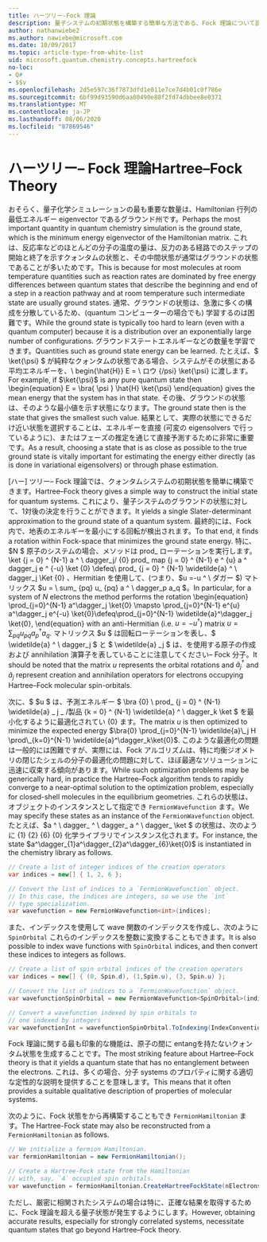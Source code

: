 ```yaml
---
title: ハーツリー-Fock 理論
description: 量子システムの初期状態を構築する簡単な方法である、Fock 理論について説明します。
author: nathanwiebe2
ms.author: nawiebe@microsoft.com
ms.date: 10/09/2017
ms.topic: article-type-from-white-list
uid: microsoft.quantum.chemistry.concepts.hartreefock
no-loc:
- Q#
- $$v
ms.openlocfilehash: 2d5e597c36f7873dfd1e011e7ce7d4b01c0f786e
ms.sourcegitcommit: 6bf99d93590d6aa80490e88f2fd74dbbee8e0371
ms.translationtype: MT
ms.contentlocale: ja-JP
ms.lasthandoff: 08/06/2020
ms.locfileid: "87869546"
---
```

# <a name="hartreefock-theory"></a><span data-ttu-id="40f2d-103">ハーツリー– Fock 理論</span><span class="sxs-lookup"><span data-stu-id="40f2d-103">Hartree–Fock Theory</span></span>

<span data-ttu-id="40f2d-104">おそらく、量子化学シミュレーションの最も重要な数量は、Hamiltonian 行列の最低エネルギー eigenvector であるグラウンド州です。</span><span class="sxs-lookup"><span data-stu-id="40f2d-104">Perhaps the most important quantity in quantum chemistry simulation is the ground state, which is the minimum energy eigenvector of the Hamiltonian matrix.</span></span>
<span data-ttu-id="40f2d-105">これは、反応率などのほとんどの分子の温度の量は、反力のある経路でのステップの開始と終了を示すクォンタムの状態と、その中間状態が通常はグラウンドの状態であることが多いためです。</span><span class="sxs-lookup"><span data-stu-id="40f2d-105">This is because for most molecules at room temperature quantities such as reaction rates are dominated by free energy differences between quantum states that describe the beginning and end of a step in a reaction pathway and at room temperature such intermediate state are usually ground states.</span></span>
<span data-ttu-id="40f2d-106">通常、グラウンドの状態は、急激に多くの構成を分散しているため、(quantum コンピューターの場合でも) 学習するのは困難です。</span><span class="sxs-lookup"><span data-stu-id="40f2d-106">While the ground state is typically too hard to learn (even with a quantum computer) because it is a distribution over an exponentially large number of configurations.</span></span>
<span data-ttu-id="40f2d-107">グラウンドステートエネルギーなどの数量を学習できます。</span><span class="sxs-lookup"><span data-stu-id="40f2d-107">Quantities such as ground state energy can be learned.</span></span>
<span data-ttu-id="40f2d-108">たとえば、$ \ket{\psi} $ が純粋なクォンタムの状態である場合、システムがその状態にある平均エネルギーを、\ begin{\hat{H}} E = \ ロウ {/psi} \ket{\psi} に渡します。</span><span class="sxs-lookup"><span data-stu-id="40f2d-108">For example, if $\ket{\psi}$ is any pure quantum state then \begin{equation} E = \bra{ \psi } \hat{H} \ket{\psi} \end{equation} gives the mean energy that the system has in that state.</span></span>
<span data-ttu-id="40f2d-109">その後、グラウンドの状態は、そのような最小値を示す状態になります。</span><span class="sxs-lookup"><span data-stu-id="40f2d-109">The ground state then is the state that gives the smallest such value.</span></span> <span data-ttu-id="40f2d-110">結果として、実際の状態にできるだけ近い状態を選択することは、エネルギーを直接 (可変の eigensolvers で行っているように)、またはフェーズの推定を通じて直接予測するために非常に重要です。</span><span class="sxs-lookup"><span data-stu-id="40f2d-110">As a result, choosing a state that is as close as possible to the true ground state is vitally important for estimating the energy either directly (as is done in variational eigensolvers) or through phase estimation.</span></span>

<span data-ttu-id="40f2d-111">[ハー] ツリー– Fock 理論では、クォンタムシステムの初期状態を簡単に構築できます。</span><span class="sxs-lookup"><span data-stu-id="40f2d-111">Hartree–Fock theory gives a simple way to construct the initial state for quantum systems.</span></span> <span data-ttu-id="40f2d-112">これにより、量子システムのグラウンドの状態に対して、1対後の決定を行うことができます。</span><span class="sxs-lookup"><span data-stu-id="40f2d-112">It yields a single Slater-determinant approximation to the ground state of a quantum system.</span></span> <span data-ttu-id="40f2d-113">最終的には、Fock 内で、地表のエネルギーを最小にする回転が検出されます。</span><span class="sxs-lookup"><span data-stu-id="40f2d-113">To that end, it finds a rotation within Fock-space that minimizes the ground state energy.</span></span> <span data-ttu-id="40f2d-114">特に、$N $ 原子のシステムの場合、メソッドは prod_ ローテーションを実行します。 \ket {j = 0} ^ {N-1} a ^ \ dagger_j/ {0} prod_ map {j = 0} ^ {N-1} e ^ {u} a ^ dagger_j e ^ {-u} \ket {0} \defeq\ prod_ {j = 0} ^ {N-1} \widetilde{a} ^ \ dagger_j \Ket {0} 、Hermitian を使用して、(つまり、$u =-u ^ \ ダガー $) マトリックス $u = \ sum_ {pq} u_ {pq} a ^ \ dagger_p a_q $。</span><span class="sxs-lookup"><span data-stu-id="40f2d-114">In particular, for a system of $N$ electrons the method performs the rotation \begin{equation} \prod_{j=0}^{N-1} a^\dagger_j \ket{0} \mapsto \prod_{j=0}^{N-1} e^{u} a^\dagger_j e^{-u} \ket{0}\defeq\prod_{j=0}^{N-1}  \widetilde{a}^\dagger_j  \ket{0}, \end{equation} with an anti-Hermitian (i.e. $u= -u^\dagger$) matrix $u = \sum_{pq} u_{pq} a^\dagger_p a_q$.</span></span> <span data-ttu-id="40f2d-115">マトリックス $u $ は回転ローテーションを表し、$ \widetilde{a} ^ \ dagger_j $ と $ \widetilde{a} _j $ は、を使用する原子の作成および annihilation 演算子を表していることに注意してください– Fock 分子。</span><span class="sxs-lookup"><span data-stu-id="40f2d-115">It should be noted that the matrix $u$ represents the orbital rotations and $\widetilde{a}^\dagger_j$ and $\widetilde{a}_j$ represent creation and annihilation operators for electrons occupying Hartree–Fock molecular spin-orbitals.</span></span>


<span data-ttu-id="40f2d-116">次に、$ $u $ は、予測エネルギー $ \bra {0} \ prod_ {j = 0} ^ {N-1} \widetilde{a} \_ j \_ /製品 {k = 0} ^ {N-1} \widetilde{a} ^ \ dagger_k \ket $ を最小化するように最適化されてい {0} ます。</span><span class="sxs-lookup"><span data-stu-id="40f2d-116">The matrix $u$ is then optimized to minimize the expected energy $\bra{0} \prod_{j=0}^{N-1}  \widetilde{a}\_j  H \prod\_{k=0}^{N-1}  \widetilde{a}^\dagger_k\ket{0}$.</span></span> <span data-ttu-id="40f2d-117">このような最適化の問題は一般的には困難ですが、実際には、Fock アルゴリズムは、特に均衡ジオメトリの閉じたシェルの分子の最適化の問題に対して、ほぼ最適なソリューションに迅速に収束する傾向があります。</span><span class="sxs-lookup"><span data-stu-id="40f2d-117">While such optimization problems may be generically hard, in practice the Hartree–Fock algorithm tends to rapidly converge to a near-optimal solution to the optimization problem, especially for closed-shell molecules in the equilibrium geometries.</span></span> <span data-ttu-id="40f2d-118">これらの状態は、オブジェクトのインスタンスとして指定でき `FermionWavefunction` ます。</span><span class="sxs-lookup"><span data-stu-id="40f2d-118">We may specify these states as an instance of the `FermionWavefunction` object.</span></span> <span data-ttu-id="40f2d-119">たとえば、$a ^ \ dagger_ ^ \ dagger_ a ^ \ dagger_ \ket $ の状態は、次のように {1} {2} {6} {0} 化学ライブラリでインスタンス化されます。</span><span class="sxs-lookup"><span data-stu-id="40f2d-119">For instance, the state $a^\dagger_{1}a^\dagger_{2}a^\dagger_{6}\ket{0}$ is instantiated in the chemistry library as follows.</span></span>
```csharp
// Create a list of integer indices of the creation operators
var indices = new[] { 1, 2, 6 };

// Convert the list of indices to a `FermionWavefunction` object.
// In this case, the indices are integers, so we use the `int`
// type specialization.
var wavefunction = new FermionWavefunction<int>(indices);
```
<span data-ttu-id="40f2d-120">また、インデックスを使用して wave 関数のインデックスを作成し、次のように `SpinOrbital` これらのインデックスを整数に変換することもできます。</span><span class="sxs-lookup"><span data-stu-id="40f2d-120">It is also possible to index wave functions with `SpinOrbital` indices, and then convert these indices to integers as follows.</span></span>
```csharp
// Create a list of spin orbital indices of the creation operators
var indices = new[] { (0, Spin.d), (1,Spin.u), (3, Spin.u) };

// Convert the list of indices to a `FermionWavefunction` object.
var wavefunctionSpinOrbital = new FermionWavefunction<SpinOrbital>(indices.ToSpinOrbitals());

// Convert a wavefunction indexed by spin orbitals to
// one indexed by integers
var wavefunctionInt = wavefunctionSpinOrbital.ToIndexing(IndexConvention.UpDown);
```

<span data-ttu-id="40f2d-121">Fock 理論に関する最も印象的な機能は、原子の間に entangを持たないクォンタム状態を生成することです。</span><span class="sxs-lookup"><span data-stu-id="40f2d-121">The most striking feature about Hartree–Fock theory is that it yields a quantum state that has no entanglement between the electrons.</span></span>
<span data-ttu-id="40f2d-122">これは、多くの場合、分子 systems のプロパティに関する適切な定性的な説明を提供することを意味します。</span><span class="sxs-lookup"><span data-stu-id="40f2d-122">This means that it often provides a suitable qualitative description of properties of molecular systems.</span></span> 

<span data-ttu-id="40f2d-123">次のように、Fock 状態をから再構築することもでき `FermionHamiltonian` ます。</span><span class="sxs-lookup"><span data-stu-id="40f2d-123">The Hartree-Fock state may also be reconstructed from a `FermionHamiltonian`  as follows.</span></span>
```csharp
// We initialize a fermion Hamiltonian.
var fermionHamiltonian = new FermionHamiltonian();

// Create a Hartree-Fock state from the Hamiltonian 
// with, say, `4` occupied spin orbitals.
var wavefunction = fermionHamiltonian.CreateHartreeFockState(nElectrons: 4);
```

<span data-ttu-id="40f2d-124">ただし、厳密に相関されたシステムの場合は特に、正確な結果を取得するために、Fock 理論を超える量子状態が発生するようにします。</span><span class="sxs-lookup"><span data-stu-id="40f2d-124">However, obtaining accurate results, especially for strongly correlated systems, necessitate quantum states that go beyond Hartree–Fock theory.</span></span>
